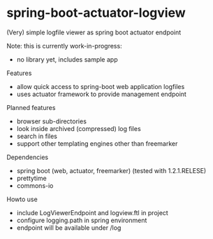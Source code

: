 # spring-boot-actuator-logview
(Very) simple logfile viewer as spring boot actuator endpoint

Note: this is currently work-in-progress:
* no library yet, includes sample app

Features
* allow quick access to spring-boot web application logfiles
* uses actuator framework to provide management endpoint

Planned features
* browser sub-directories
* look inside archived (compressed) log files
* search in files
* support other templating engines other than freemarker

Dependencies
* spring boot (web, actuator, freemarker) (tested with 1.2.1.RELESE)
* prettytime
* commons-io

Howto use
* include LogViewerEndpoint and logview.ftl in project
* configure logging.path in spring environment
* endpoint will be available under <management-base>/log
